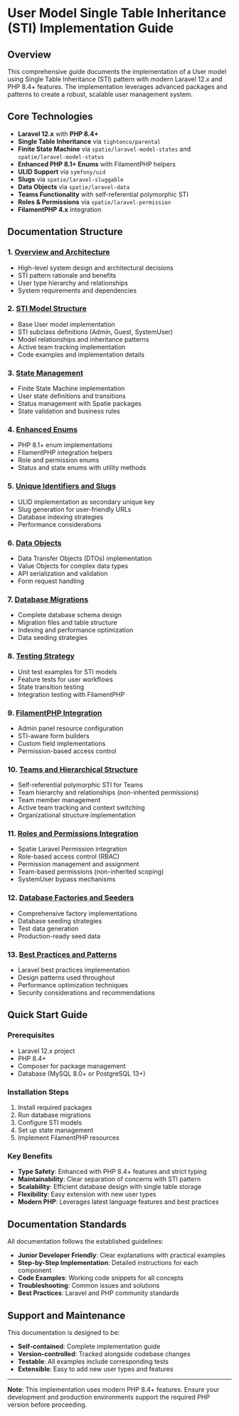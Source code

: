 # User Model Single Table Inheritance (STI) Implementation Guide

## Overview

This comprehensive guide documents the implementation of a User model using Single Table Inheritance (STI) pattern with modern Laravel 12.x and PHP 8.4+ features. The implementation leverages advanced packages and patterns to create a robust, scalable user management system.

## Core Technologies

- **Laravel 12.x** with **PHP 8.4+**
- **Single Table Inheritance** via `tightenco/parental`
- **Finite State Machine** via `spatie/laravel-model-states` and `spatie/laravel-model-status`
- **Enhanced PHP 8.1+ Enums** with FilamentPHP helpers
- **ULID Support** via `symfony/uid`
- **Slugs** via `spatie/laravel-sluggable`
- **Data Objects** via `spatie/laravel-data`
- **Teams Functionality** with self-referential polymorphic STI
- **Roles & Permissions** via `spatie/laravel-permission`
- **FilamentPHP 4.x** integration

## Documentation Structure

### 1. [Overview and Architecture](010-overview-and-architecture.md)
- High-level system design and architectural decisions
- STI pattern rationale and benefits
- User type hierarchy and relationships
- System requirements and dependencies

### 2. [STI Model Structure](020-sti-model-structure.md)
- Base User model implementation
- STI subclass definitions (Admin, Guest, SystemUser)
- Model relationships and inheritance patterns
- Active team tracking implementation
- Code examples and implementation details

### 3. [State Management](030-state-management.md)
- Finite State Machine implementation
- User state definitions and transitions
- Status management with Spatie packages
- State validation and business rules

### 4. [Enhanced Enums](040-enhanced-enums.md)
- PHP 8.1+ enum implementations
- FilamentPHP integration helpers
- Role and permission enums
- Status and state enums with utility methods

### 5. [Unique Identifiers and Slugs](050-unique-identifiers-and-slugs.md)
- ULID implementation as secondary unique key
- Slug generation for user-friendly URLs
- Database indexing strategies
- Performance considerations

### 6. [Data Objects](060-data-objects.md)
- Data Transfer Objects (DTOs) implementation
- Value Objects for complex data types
- API serialization and validation
- Form request handling

### 7. [Database Migrations](070-database-migrations.md)
- Complete database schema design
- Migration files and table structure
- Indexing and performance optimization
- Data seeding strategies

### 8. [Testing Strategy](080-testing-strategy.md)
- Unit test examples for STI models
- Feature tests for user workflows
- State transition testing
- Integration testing with FilamentPHP

### 9. [FilamentPHP Integration](090-filament-integration.md)
- Admin panel resource configuration
- STI-aware form builders
- Custom field implementations
- Permission-based access control

### 10. [Teams and Hierarchical Structure](100-teams-hierarchical-structure.md)
- Self-referential polymorphic STI for Teams
- Team hierarchy and relationships (non-inherited permissions)
- Team member management
- Active team tracking and context switching
- Organizational structure implementation

### 11. [Roles and Permissions Integration](110-roles-permissions-integration.md)
- Spatie Laravel Permission integration
- Role-based access control (RBAC)
- Permission management and assignment
- Team-based permissions (non-inherited scoping)
- SystemUser bypass mechanisms

### 12. [Database Factories and Seeders](120-database-factories-seeders.md)
- Comprehensive factory implementations
- Database seeding strategies
- Test data generation
- Production-ready seed data

### 13. [Best Practices and Patterns](130-best-practices-and-patterns.md)
- Laravel best practices implementation
- Design patterns used throughout
- Performance optimization techniques
- Security considerations and recommendations

## Quick Start Guide

### Prerequisites
- Laravel 12.x project
- PHP 8.4+
- Composer for package management
- Database (MySQL 8.0+ or PostgreSQL 13+)

### Installation Steps
1. Install required packages
2. Run database migrations
3. Configure STI models
4. Set up state management
5. Implement FilamentPHP resources

### Key Benefits
- **Type Safety**: Enhanced with PHP 8.4+ features and strict typing
- **Maintainability**: Clear separation of concerns with STI pattern
- **Scalability**: Efficient database design with single table storage
- **Flexibility**: Easy extension with new user types
- **Modern PHP**: Leverages latest language features and best practices

## Documentation Standards

All documentation follows the established guidelines:
- **Junior Developer Friendly**: Clear explanations with practical examples
- **Step-by-Step Implementation**: Detailed instructions for each component
- **Code Examples**: Working code snippets for all concepts
- **Troubleshooting**: Common issues and solutions
- **Best Practices**: Laravel and PHP community standards

## Support and Maintenance

This documentation is designed to be:
- **Self-contained**: Complete implementation guide
- **Version-controlled**: Tracked alongside codebase changes
- **Testable**: All examples include corresponding tests
- **Extensible**: Easy to add new user types and features

---

**Note**: This implementation uses modern PHP 8.4+ features. Ensure your development and production environments support the required PHP version before proceeding.
